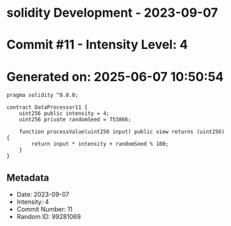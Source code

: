 ﻿# solidity Development - 2023-09-07
# Commit #11 - Intensity Level: 4
# Generated on: 2025-06-07 10:50:54
```solidity
pragma solidity ^0.8.0;

contract DataProcessor11 {
    uint256 public intensity = 4;
    uint256 private randomSeed = 753866;

    function processValue(uint256 input) public view returns (uint256) {
        return input * intensity + randomSeed % 100;
    }
}
```
## Metadata
- Date: 2023-09-07
- Intensity: 4
- Commit Number: 11
- Random ID: 99281069
